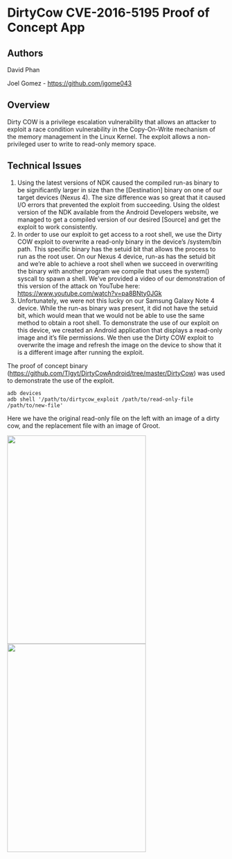 # DirtyCow CVE-2016-5195 Proof of Concept App

## Authors
David Phan

Joel Gomez - https://github.com/jgome043

## Overview
Dirty COW is a privilege escalation vulnerability that allows an attacker to exploit
a race condition vulnerability in the Copy-On-Write mechanism of the memory management
in the Linux Kernel. The exploit allows a non-privileged user to write to read-only
memory space.

## Technical Issues
1. Using the latest versions of NDK caused the compiled run-as binary to be
significantly larger in size than the [Destination] binary on one of our target
devices (Nexus 4). The size difference was so great that it caused I/O errors
that prevented the exploit from succeeding. Using the oldest version of the NDK
available from the Android Developers website, we managed to get a compiled
version of our desired [Source] and get the exploit to work consistently.
2. In order to use our exploit to get access to a root shell, we use the Dirty COW
exploit to overwrite a read-only binary in the device’s /system/bin path. This
specific binary has the setuid bit that allows the process to run as the root user.
On our Nexus 4 device, run-as has the setuid bit and we’re able to achieve
a root shell when we succeed in overwriting the binary with another program
we compile that uses the system() syscall to spawn a shell. We’ve provided
a video of our demonstration of this version of the attack on YouTube here:
https://www.youtube.com/watch?v=pa8BNty0JGk
3. Unfortunately, we were not this lucky on our Samsung Galaxy Note 4 device.
While the run-as binary was present, it did not have the setuid bit, which would
mean that we would not be able to use the same method to obtain a root shell.
To demonstrate the use of our exploit on this device, we created an Android
application that displays a read-only image and it’s file permissions. We then
use the Dirty COW exploit to overwrite the image and refresh the image on the
device to show that it is a different image after running the exploit.

The proof of concept binary (https://github.com/Tlgyt/DirtyCowAndroid/tree/master/DirtyCow)
was used to demonstrate the use of the exploit.

```
adb devices
adb shell '/path/to/dirtycow_exploit /path/to/read-only-file /path/to/new-file'
```

Here we have the original read-only file on the left with an image of a dirty cow, and the replacement file with
an image of Groot.

<img src="https://user-images.githubusercontent.com/15112219/34063472-2d30b5a2-e1a7-11e7-8fca-c9bee87ef30a.png" width="320" height="480"> <img src="https://user-images.githubusercontent.com/15112219/34063473-30d2c98e-e1a7-11e7-93ee-efd54f4f3000.png" width="320" height="480">
